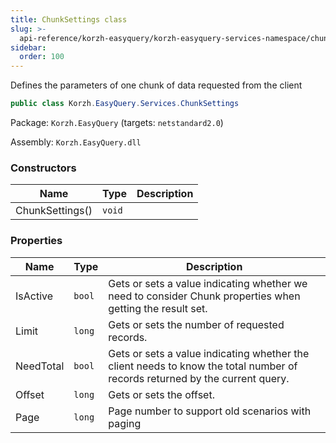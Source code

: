 ```yaml
---
title: ChunkSettings class
slug: >-
  api-reference/korzh-easyquery/korzh-easyquery-services-namespace/chunksettings-class
sidebar:
  order: 100
---
```


Defines the parameters of one chunk of data requested from the client
```csharp
public class Korzh.EasyQuery.Services.ChunkSettings

```
Package: `Korzh.EasyQuery` (targets: `netstandard2.0`)

Assembly: `Korzh.EasyQuery.dll`

### Constructors

| Name | Type | Description | 
| --- | --- | --- | 
| ChunkSettings() | `void` |  | 


### Properties

| Name | Type | Description | 
| --- | --- | --- | 
| IsActive | `bool` | Gets or sets a value indicating whether we need to consider Chunk properties when getting the result set. | 
| Limit | `long` | Gets or sets the number of requested records. | 
| NeedTotal | `bool` | Gets or sets a value indicating whether the client needs to know the total number of records returned by the current query. | 
| Offset | `long` | Gets or sets the offset. | 
| Page | `long` | Page number to support old scenarios with paging |
